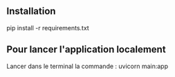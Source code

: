 ## Installation
pip install -r requirements.txt

## Pour lancer l'application localement
Lancer dans le terminal la commande : uvicorn main:app